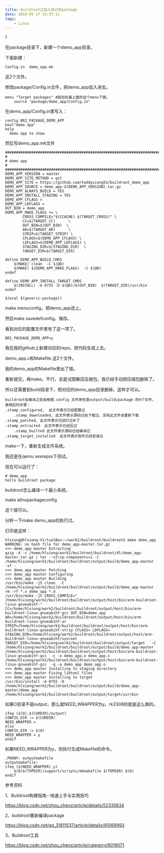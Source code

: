 ```yaml
---
title: buildroot之加入自己的package
date: 2019-05-17 15:37:11
tags:
	- Linux
---
```


1

在package目录下，新建一个demo_app目录。

下面新建：

```
Config.in  demo_app.mk
```

这2个文件。

修改package/Config.in文件，把demo_app加入进去。

```
menu "Target packages" #就加在最上面的这个menu下面。
	source "package/demo_app/Config.in"
```

在demo_app/Config.in里写入：

```
config BR2_PACKAGE_DEMO_APP
bool"demo app"
help
  demo app to show
```

然后写demo_app.mk文件

```
################################################################################
#
# demo app
#
################################################################################
DEMO_APP_VERSION = master
DEMO_APP_SITE_METHOD = git
DEMO_APP_SITE = https://github.com/teddyxiong53/buildroot_demo_app
DEMO_APP_SOURCE = demo_app-$(DEMO_APP_VERSION).tar.gz
DEMO_APP_ALWAYS_BUILD = YES
DEMO_APP_INSTALL_STAGING = YES
DEMO_APP_CFLAGS = 
DEMO_APP_LDFLAGS = 
OUT_BIN = demo_app
DEMO_APP_MAKE_FLAGS += \
		CROSS_COMPILE="$(CCACHE) $(TARGET_CROSS)" \
		CC=$(TARGET_CC)      \
		OUT_BIN=$(OUT_BIN)  \
		AR=$(TARGET_AR)      \
		STRIP=$(TARGET_STRIP) \
		CFLAGS=$(DEMO_APP_CFLAGS) \
		LDFLAGS=$(DEMO_APP_LDFLAGS) \
		STAGING_DIR=$(STAGING_DIR)  \
		TARGET_DIR=$(TARGET_DIR) 

define DEMO_APP_BUILD_CMDS
	$(MAKE) clean  -C $(@D) 
	$(MAKE) $(DEMO_APP_MAKE_FLAGS)  -C $(@D)
endef

define DEMO_APP_INSTALL_TARGET_CMDS
	$(INSTALL) -m 0755 -D $(@D)/$(OUT_BIN)  $(TARGET_DIR)/usr/bin
endef

$(eval $(generic-package))
```

make menuconfig，把demo_app选上。

然后make savedefconfig。保存。

看到对应的配置文件里有了这一项了。

```
BR2_PACKAGE_DEMO_APP=y
```



我在我的github上新建对应的repo。把代码生成上去。

demo_app.c和Makefile 这2个文件。



我的demo_app的Makefile里出了错。

重新提交。再make。不行。总是试图解压压缩包。我已经手动把压缩包删除了。

所以还需要到build目录下，把对应的demo_app目录删掉。这样才可以。

```
buildroot在编译之前会根据.config 文件来检查output/build/package 的6个文件，做相应的步骤：
.stamp_configured,  此文件表示已经配置过
    .stamp_downloaded, 此文件表示源码已经下载过，没有此文件会重新下载
.stamp_patched, 此文件表示已经打过补丁
.stamp_extracted  此文件表示已经压过
    .stamp_builted 此文件表示源码已经编译过  
.stamp_target_installed  此文件表示软件已经安装过
```

make一下，重新生成文件系统。

我还是在qemu vexrepss下测试。

现在可以运行了：

```
# demo_app 
hello buildroot package
```



buildroot怎么编译一个最小系统。

make  allnopackageconfig 

这个就可以。 



分析一下make demo_app的执行过。

打印是这样：

```
hlxiong@hlxiong-VirtualBox:~/work2/buildroot/buildroot$ make demo_app
WARNING: no hash file for demo_app-master.tar.gz
>>> demo_app master Extracting
gzip -d -c /home/hlxiong/work2/buildroot/buildroot/dl/demo_app-master.tar.gz | tar --strip-components=1 -C /home/hlxiong/work2/buildroot/buildroot/output/build/demo_app-master   -xf -
>>> demo_app master Patching
>>> demo_app master Configuring
>>> demo_app master Building
/usr/bin/make -j5 clean  -C /home/hlxiong/work2/buildroot/buildroot/output/build/demo_app-master 
rm -rf *.o demo_app *.d
/usr/bin/make -j5 CROSS_COMPILE=" /home/hlxiong/work2/buildroot/buildroot/output/host/bin/arm-buildroot-linux-gnueabihf-" CC=/home/hlxiong/work2/buildroot/buildroot/output/host/bin/arm-buildroot-linux-gnueabihf-gcc OUT_BIN=demo_app AR=/home/hlxiong/work2/buildroot/buildroot/output/host/bin/arm-buildroot-linux-gnueabihf-ar STRIP=/home/hlxiong/work2/buildroot/buildroot/output/host/bin/arm-buildroot-linux-gnueabihf-strip CFLAGS= LDFLAGS= STAGING_DIR=/home/hlxiong/work2/buildroot/buildroot/output/host/arm-buildroot-linux-gnueabihf/sysroot TARGET_DIR=/home/hlxiong/work2/buildroot/buildroot/output/target   -C /home/hlxiong/work2/buildroot/buildroot/output/build/demo_app-master
/home/hlxiong/work2/buildroot/buildroot/output/host/bin/arm-buildroot-linux-gnueabihf-gcc  -c -o demo_app.o demo_app.c
/home/hlxiong/work2/buildroot/buildroot/output/host/bin/arm-buildroot-linux-gnueabihf-gcc  -g -o demo_app demo_app.o
>>> demo_app master Installing to staging directory
>>> demo_app master Fixing libtool files
>>> demo_app master Installing to target
/usr/bin/install -m 0755 -D /home/hlxiong/work2/buildroot/buildroot/output/build/demo_app-master/demo_app  /home/hlxiong/work2/buildroot/buildroot/output/target/usr/bin
```

如果O目录不是output，那么就NEED_WRAPPER为y。rk3308的就是这么做的。

```
ifeq ($(O),$(CURDIR)/output)
CONFIG_DIR := $(CURDIR)
NEED_WRAPPER =
else
CONFIG_DIR := $(O)
NEED_WRAPPER = y
endif
```

如果NEED_WRAPPER为y，则执行生成Makefile的命令。

```
.PHONY: outputmakefile
outputmakefile:
ifeq ($(NEED_WRAPPER),y)
	$(Q)$(TOPDIR)/support/scripts/mkmakefile $(TOPDIR) $(O)
endif
```



参考资料

1、Buildroot构建指南--快速上手与实用技巧

https://blog.csdn.net/zhou_chenz/article/details/52335634

2、buildroot重新编译package

https://blog.csdn.net/qq_31811537/article/details/81069993

3、Buildroot工具

https://blog.csdn.net/zhou_chenz/article/category/6019071